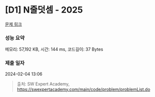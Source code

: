 # [D1] N줄덧셈 - 2025 

[문제 링크](https://swexpertacademy.com/main/code/problem/problemDetail.do?contestProbId=AV5QFZtaAscDFAUq) 

### 성능 요약

메모리: 57,192 KB, 시간: 144 ms, 코드길이: 37 Bytes

### 제출 일자

2024-02-04 13:06



> 출처: SW Expert Academy, https://swexpertacademy.com/main/code/problem/problemList.do